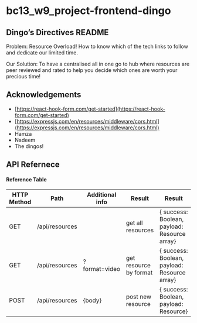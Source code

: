 # bc13_w9_project-frontend-dingo

## Dingo’s Directives README

Problem: Resource Overload! How to know which of the tech links to follow and dedicate our limited time.

Our Solution: To have a centralised all in one go to hub where resources are peer reviewed and rated to help you decide which ones are worth your precious time!

## Acknowledgements

- [https://react-hook-form.com/get-started](https://react-hook-form.com/get-started)
- [https://expressjs.com/en/resources/middleware/cors.html](https://expressjs.com/en/resources/middleware/cors.html)
- Hamza
- Nadeem
- The dingos!

## API Refernece


#### Reference Table


| HTTP Method | Path            | Additional info | Result                 | Result                                       |
| ----------- | --------------- | --------------- | ---------------------- | ---------------------------------------------|
| GET         | /api/resources  |                 | get all resources      | { success: Boolean, payload: Resource array} |
| GET         | /api/resources  | ?format=video   | get resource by format | { success: Boolean, payload: Resource array} |
| POST        | /api/resources  | {body}          | post new resource      | { success: Boolean, payload: Resource}       |

